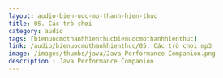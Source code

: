 ```yaml
---
layout: audio-bien-uoc-mo-thanh-hien-thuc
title: 05. Các trò chơi 
category: audio
tags: [bienuocmothanhhienthucbienuocmothanhhienthuc]
link: /audio/bienuocmothanhhienthuc/05. Các trò chơi.mp3 
image: /images/thumbs/java/Java Performance Companion.png
description : Java Performance Companion 
---
```












